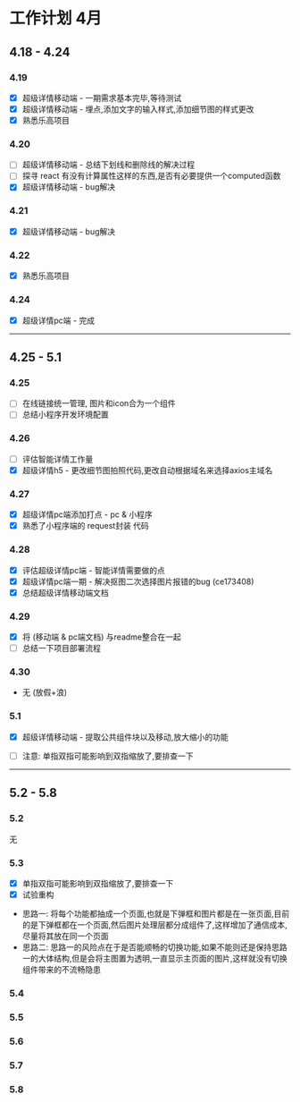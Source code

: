 # 工作计划 4月

## 4.18 - 4.24
### 4.19
- [x] 超级详情移动端 - 一期需求基本完毕,等待测试
- [x] 超级详情移动端 - 埋点,添加文字的输入样式,添加细节图的样式更改
- [x] 熟悉乐高项目

### 4.20
- [ ] 超级详情移动端 - 总结下划线和删除线的解决过程
- [ ] 探寻 react 有没有计算属性这样的东西,是否有必要提供一个computed函数
- [x] 超级详情移动端 - bug解决

### 4.21
- [x] 超级详情移动端 - bug解决

### 4.22
- [x] 熟悉乐高项目

### 4.24
- [x] 超级详情pc端 - 完成

---

## 4.25 - 5.1
### 4.25
- [ ] 在线链接统一管理, 图片和icon合为一个组件
- [ ] 总结小程序开发环境配置

### 4.26
- [ ] 评估智能详情工作量
- [x] 超级详情h5 - 更改细节图拍照代码,更改自动根据域名来选择axios主域名

### 4.27
- [x] 超级详情pc端添加打点 - pc & 小程序
- [x] 熟悉了小程序端的 request封装 代码

### 4.28
- [x] 评估超级详情pc端 - 智能详情需要做的点
- [x] 超级详情pc端一期 - 解决抠图二次选择图片报错的bug (ce173408)
- [x] 总结超级详情移动端文档

### 4.29
- [x] 将 (移动端 & pc端文档) 与readme整合在一起
- [ ] 总结一下项目部署流程

### 4.30
- 无 (放假+浪)

### 5.1
- [x] 超级详情移动端 - 提取公共组件块以及移动,放大缩小的功能
- [ ] 注意: 单指双指可能影响到双指缩放了,要排查一下


---

## 5.2 - 5.8

### 5.2
无

### 5.3
- [x] 单指双指可能影响到双指缩放了,要排查一下
- [x] 试验重构
+ 思路一: 将每个功能都抽成一个页面,也就是下弹框和图片都是在一张页面,目前的是下弹框都在一个页面,然后图片处理层都分成组件了,这样增加了通信成本,尽量将其放在同一个页面
+ 思路二: 思路一的风险点在于是否能顺畅的切换功能,如果不能则还是保持思路一的大体结构,但是会将主图置为透明,一直显示主页面的图片,这样就没有切换组件带来的不流畅隐患

### 5.4

### 5.5

### 5.6

### 5.7

### 5.8
